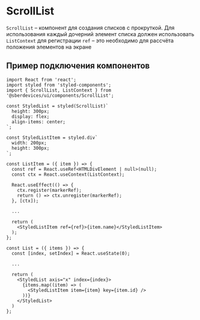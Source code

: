 # ScrollList

`ScrollList` – компонент для создания списков с прокруткой. Для использования каждый дочерний элемент списка должен использовать `ListContext` для регистрации `ref` – это необходимо для рассчёта положения элементов на экране

## Пример подключения компонентов

```tsx
import React from 'react';
import styled from 'styled-components';
import { ScrollList, ListContext } from '@sberdevices/ui/components/ScrollList';

const StyledList = styled(ScrollList)`
  height: 300px;
  display: flex;
  align-items: center;
`;

const StyledListItem = styled.div`
  width: 200px;
  height: 300px;
`;

const ListItem = ({ item }) => {
  const ref = React.useRef<HTMLDivElement | null>(null);
  const ctx = React.useContext(ListContext);

  React.useEffect(() => {
    ctx.register(markerRef);
    return () => ctx.unregister(markerRef);
  }, [ctx]);

  ...

  return (
    <StyledListItem ref={ref}>{item.name}</StyledListItem>
  );
};

const List = ({ items }) => {
  const [index, setIndex] = React.useState(0);

  ...

  return (
    <StyledList axis="x" index={index}>
      {items.map((item) => (
        <StyledListItem item={item} key={item.id} />
      ))}
    </StyledList>
  )
};

```
